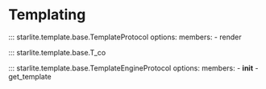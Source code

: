 # Templating

::: starlite.template.base.TemplateProtocol
    options:
        members:
            - render

::: starlite.template.base.T_co

::: starlite.template.base.TemplateEngineProtocol
    options:
        members:
            - __init__
            - get_template
